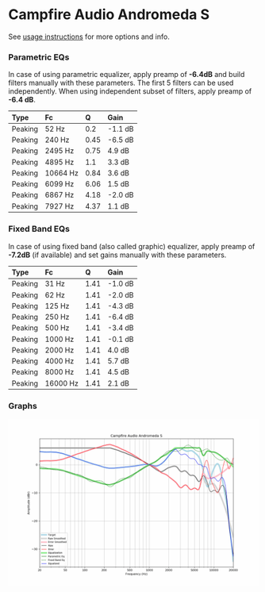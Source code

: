 # Campfire Audio Andromeda S
See [usage instructions](https://github.com/jaakkopasanen/AutoEq#usage) for more options and info.

### Parametric EQs
In case of using parametric equalizer, apply preamp of **-6.4dB** and build filters manually
with these parameters. The first 5 filters can be used independently.
When using independent subset of filters, apply preamp of **-6.4 dB**.

| Type    | Fc       |    Q | Gain    |
|:--------|:---------|:-----|:--------|
| Peaking | 52 Hz    | 0.2  | -1.1 dB |
| Peaking | 240 Hz   | 0.45 | -6.5 dB |
| Peaking | 2495 Hz  | 0.75 | 4.9 dB  |
| Peaking | 4895 Hz  | 1.1  | 3.3 dB  |
| Peaking | 10664 Hz | 0.84 | 3.6 dB  |
| Peaking | 6099 Hz  | 6.06 | 1.5 dB  |
| Peaking | 6867 Hz  | 4.18 | -2.0 dB |
| Peaking | 7927 Hz  | 4.37 | 1.1 dB  |

### Fixed Band EQs
In case of using fixed band (also called graphic) equalizer, apply preamp of **-7.2dB**
(if available) and set gains manually with these parameters.

| Type    | Fc       |    Q | Gain    |
|:--------|:---------|:-----|:--------|
| Peaking | 31 Hz    | 1.41 | -1.0 dB |
| Peaking | 62 Hz    | 1.41 | -2.0 dB |
| Peaking | 125 Hz   | 1.41 | -4.3 dB |
| Peaking | 250 Hz   | 1.41 | -6.4 dB |
| Peaking | 500 Hz   | 1.41 | -3.4 dB |
| Peaking | 1000 Hz  | 1.41 | -0.1 dB |
| Peaking | 2000 Hz  | 1.41 | 4.0 dB  |
| Peaking | 4000 Hz  | 1.41 | 5.7 dB  |
| Peaking | 8000 Hz  | 1.41 | 4.5 dB  |
| Peaking | 16000 Hz | 1.41 | 2.1 dB  |

### Graphs
![](./Campfire%20Audio%20Andromeda%20S.png)